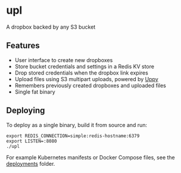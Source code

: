 
# upl

A dropbox backed by any S3 bucket

## Features

- User interface to create new dropboxes
- Store bucket credentials and settings in a Redis KV store
- Drop stored credentials when the dropbox link expires
- Upload files using S3 multipart uploads, powered by [Uppy](https://uppy.io)
- Remembers previously created dropboxes and uploaded files
- Single fat binary

## Deploying

To deploy as a single binary, build it from source and run:

```
export REDIS_CONNECTION=simple:redis-hostname:6379
export LISTEN=:8080
./upl
```

For example Kubernetes manifests or Docker Compose files, see the [deployments](./deployments) folder.

<!-- vim: set conceallevel=2 et ts=2 sw=2: -->
